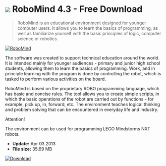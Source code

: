 # ![](https://cdn.softexe.net/static/icon/8/robomind-13098.png) RoboMind 4.3 - Free Download

> RoboMind is an educational environment designed for younger computer users. It allows you to learn the basics of programming, as well as familiarize yourself with the basic principles of logic, computer science or robotics.

[![RoboMind](https://gallery.dpcdn.pl/imgc/Tools/15289/g_-_420x350_1.5_-_x20130403174138_00.png)](https://softexe.net/win/hobbies-lifestyle/other/robomind:pcRah.html)

The software was created to support technical education around the world. It is intended mainly for younger audiences - primary and junior high school students, allowing them to learn the basics of programming. Work, and in principle learning with the program is done by controlling the robot, which is tasked to perform various activities on the board.
 
 RoboMind is based on the proprietary ROBO programming language, which has basic and concise rules. The tool allows you to create simple scripts, in which the basic operations of the robot are carried out by functions - for example, pick up, in, forward, etc. The environment teaches logical thinking and problem solving that can be encountered in everyday life and industry.
 
 Attention!
 
 The environment can be used for programming LEGO Mindstorms NXT robots.


- **Update:** Apr 03 2013
- **File size:** 35.69 MB

[![Download](https://cdn.softexe.net/static/img/download.png)](https://softexe.net/win/hobbies-lifestyle/other/robomind:pcRah.html)

